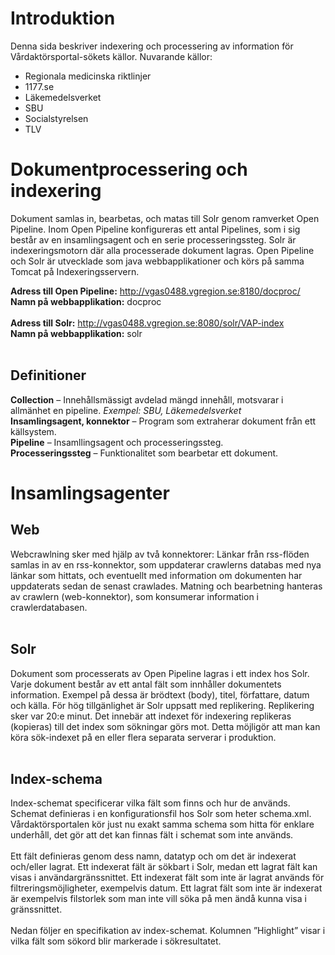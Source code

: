 # Introduktion #

Denna sida beskriver indexering och processering av information för Vårdaktörsportal-sökets källor. Nuvarande källor:
  * Regionala medicinska riktlinjer
  * 1177.se
  * Läkemedelsverket
  * SBU
  * Socialstyrelsen
  * TLV

# Dokumentprocessering och indexering #
Dokument samlas in, bearbetas, och matas till Solr genom ramverket Open Pipeline. Inom Open Pipeline konfigureras ett antal Pipelines, som i sig består av en insamlingsagent och en serie processeringssteg. Solr är indexeringsmotorn där alla processerade dokument lagras. Open Pipeline och Solr är utvecklade som java webbapplikationer och körs på samma Tomcat på Indexeringsservern.

**Adress till Open Pipeline:** http://vgas0488.vgregion.se:8180/docproc/ <br>
<b>Namn på webbapplikation:</b> docproc<br>
<br>
<b>Adress till Solr:</b> <a href='http://vgas0488.vgregion.se:8080/solr/VAP-index'>http://vgas0488.vgregion.se:8080/solr/VAP-index</a><br>
<b>Namn på webbapplikation:</b> solr<br>
<br>
<h2>Definitioner</h2>
<b>Collection</b> – Innehållsmässigt avdelad mängd innehåll, motsvarar i allmänhet en pipeline. <i>Exempel: SBU, Läkemedelsverket</i><br>
<b>Insamlingsagent, konnektor</b> – Program som extraherar dokument från ett källsystem.<br>
<b>Pipeline</b> – Insamllingsagent och processeringssteg.<br>
<b>Processeringssteg</b> – Funktionalitet som bearbetar ett dokument.<br>

<h1>Insamlingsagenter</h1>
<h2>Web</h2>
Webcrawlning sker med hjälp av två konnektorer: Länkar från rss-flöden samlas in av en rss-konnektor, som uppdaterar crawlerns databas med nya länkar som hittats, och eventuellt med information om dokumenten  har uppdaterats sedan de senast crawlades. Matning och bearbetning hanteras av crawlern (web-konnektor), som konsumerar information i crawlerdatabasen.<br>
<br>
<h2>Solr</h2>
Dokument som processerats av Open Pipeline lagras i ett index hos Solr. Varje dokument består av ett antal fält som innhåller dokumentets information. Exempel på dessa är brödtext (body), titel, författare, datum och källa. För hög tillgänlighet är Solr uppsatt med replikering. Replikering sker var 20:e minut. Det innebär att indexet för indexering replikeras (kopieras) till det index som sökningar görs mot. Detta möjligör att man kan köra sök-indexet på en eller flera separata serverar i produktion.<br>
<br>
<h2>Index-schema</h2>
Index-schemat specificerar vilka fält som finns och hur de används. Schemat definieras i en konfigurationsfil hos Solr som heter schema.xml. Vårdaktörsportalen kör just nu exakt samma schema som hitta för enklare underhåll, det gör att det kan finnas fält i schemat som inte används.<br>
<br>
Ett fält definieras genom dess namn, datatyp och om det är indexerat och/eller lagrat. Ett indexerat fält är sökbart i Solr, medan ett lagrat fält kan visas i användargränssnittet. Ett indexerat fält som inte är lagrat används för filtreringsmöjligheter, exempelvis datum. Ett lagrat fält som inte är indexerat är exempelvis filstorlek som man inte vill söka på men ändå kunna visa i gränssnittet.<br>
<br>
Nedan följer en specifikation av index-schemat. Kolumnen ”Highlight” visar i vilka fält som sökord blir markerade i sökresultatet.